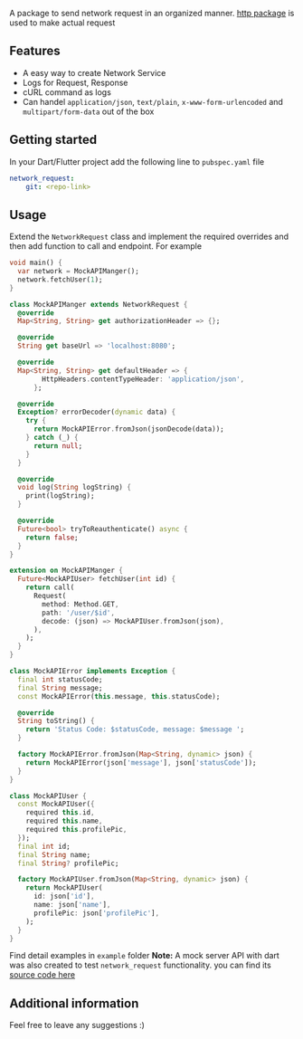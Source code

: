 <!-- 
This README describes the package. If you publish this package to pub.dev,
this README's contents appear on the landing page for your package.

For information about how to write a good package README, see the guide for
[writing package pages](https://dart.dev/guides/libraries/writing-package-pages). 

For general information about developing packages, see the Dart guide for
[creating packages](https://dart.dev/guides/libraries/create-library-packages)
and the Flutter guide for
[developing packages and plugins](https://flutter.dev/developing-packages). 
-->

A package to send network request in an organized manner. [http package](https://pub.dev/packages/http) is used to make actual request

## Features

- A easy way to create Network Service
- Logs for Request, Response
- cURL command as logs
- Can handel `application/json`, `text/plain`, `x-www-form-urlencoded` and `multipart/form-data` out of the box

## Getting started

In your Dart/Flutter project add the following line to `pubspec.yaml` file
```yaml
network_request:
    git: <repo-link>
```
 
## Usage
 
Extend the `NetworkRequest` class and implement the required overrides and then add function to call and endpoint. For example
```dart
void main() {
  var network = MockAPIManger();
  network.fetchUser(1);
}

class MockAPIManger extends NetworkRequest {
  @override
  Map<String, String> get authorizationHeader => {};

  @override
  String get baseUrl => 'localhost:8080';

  @override
  Map<String, String> get defaultHeader => {
        HttpHeaders.contentTypeHeader: 'application/json',
      };

  @override
  Exception? errorDecoder(dynamic data) {
    try {
      return MockAPIError.fromJson(jsonDecode(data));
    } catch (_) {
      return null;
    }
  }

  @override
  void log(String logString) {
    print(logString);
  }

  @override
  Future<bool> tryToReauthenticate() async {
    return false;
  }
}

extension on MockAPIManger {
  Future<MockAPIUser> fetchUser(int id) {
    return call(
      Request(
        method: Method.GET,
        path: '/user/$id',
        decode: (json) => MockAPIUser.fromJson(json),
      ),
    );
  }
}

class MockAPIError implements Exception {
  final int statusCode;
  final String message;
  const MockAPIError(this.message, this.statusCode);

  @override
  String toString() {
    return 'Status Code: $statusCode, message: $message ';
  }

  factory MockAPIError.fromJson(Map<String, dynamic> json) {
    return MockAPIError(json['message'], json['statusCode']);
  }
}

class MockAPIUser {
  const MockAPIUser({
    required this.id,
    required this.name,
    required this.profilePic,
  });
  final int id;
  final String name;
  final String? profilePic;

  factory MockAPIUser.fromJson(Map<String, dynamic> json) {
    return MockAPIUser(
      id: json['id'],
      name: json['name'],
      profilePic: json['profilePic'],
    );
  }
}
```

Find detail examples in `example` folder
**Note:** A mock server API with dart was also created to test `network_request` functionality. you can find its [source code here](#)
## Additional information

Feel free to leave any suggestions :) 
